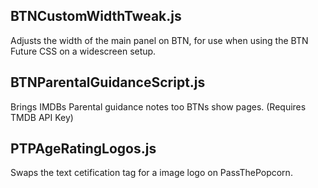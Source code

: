 BTNCustomWidthTweak.js
------------------------------
Adjusts the width of the main panel on BTN, for use when using the BTN Future CSS on a widescreen setup.


BTNParentalGuidanceScript.js
------------------------------
Brings IMDBs Parental guidance notes too BTNs show pages. (Requires TMDB API Key)

PTPAgeRatingLogos.js
------------------------------
Swaps the text cetification tag for a image logo on PassThePopcorn.

